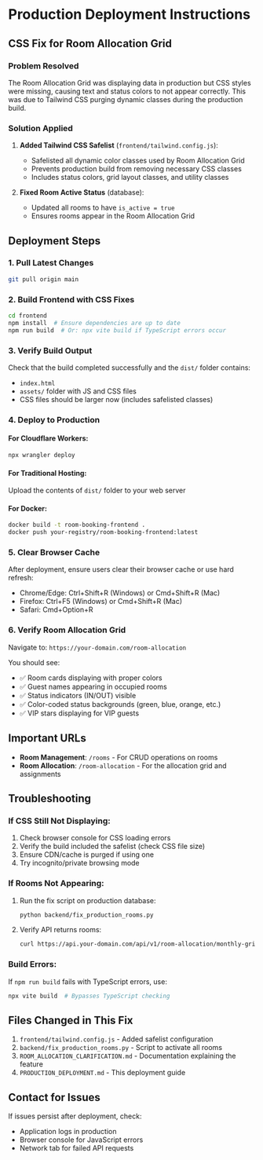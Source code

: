 # Production Deployment Instructions

## CSS Fix for Room Allocation Grid

### Problem Resolved
The Room Allocation Grid was displaying data in production but CSS styles were missing, causing text and status colors to not appear correctly. This was due to Tailwind CSS purging dynamic classes during the production build.

### Solution Applied
1. **Added Tailwind CSS Safelist** (`frontend/tailwind.config.js`):
   - Safelisted all dynamic color classes used by Room Allocation Grid
   - Prevents production build from removing necessary CSS classes
   - Includes status colors, grid layout classes, and utility classes

2. **Fixed Room Active Status** (database):
   - Updated all rooms to have `is_active = true`
   - Ensures rooms appear in the Room Allocation Grid

## Deployment Steps

### 1. Pull Latest Changes
```bash
git pull origin main
```

### 2. Build Frontend with CSS Fixes
```bash
cd frontend
npm install  # Ensure dependencies are up to date
npm run build  # Or: npx vite build if TypeScript errors occur
```

### 3. Verify Build Output
Check that the build completed successfully and the `dist/` folder contains:
- `index.html`
- `assets/` folder with JS and CSS files
- CSS files should be larger now (includes safelisted classes)

### 4. Deploy to Production

#### For Cloudflare Workers:
```bash
npx wrangler deploy
```

#### For Traditional Hosting:
Upload the contents of `dist/` folder to your web server

#### For Docker:
```bash
docker build -t room-booking-frontend .
docker push your-registry/room-booking-frontend:latest
```

### 5. Clear Browser Cache
After deployment, ensure users clear their browser cache or use hard refresh:
- Chrome/Edge: Ctrl+Shift+R (Windows) or Cmd+Shift+R (Mac)
- Firefox: Ctrl+F5 (Windows) or Cmd+Shift+R (Mac)
- Safari: Cmd+Option+R

### 6. Verify Room Allocation Grid
Navigate to: `https://your-domain.com/room-allocation`

You should see:
- ✅ Room cards displaying with proper colors
- ✅ Guest names appearing in occupied rooms
- ✅ Status indicators (IN/OUT) visible
- ✅ Color-coded status backgrounds (green, blue, orange, etc.)
- ✅ VIP stars displaying for VIP guests

## Important URLs

- **Room Management**: `/rooms` - For CRUD operations on rooms
- **Room Allocation**: `/room-allocation` - For the allocation grid and assignments

## Troubleshooting

### If CSS Still Not Displaying:
1. Check browser console for CSS loading errors
2. Verify the build included the safelist (check CSS file size)
3. Ensure CDN/cache is purged if using one
4. Try incognito/private browsing mode

### If Rooms Not Appearing:
1. Run the fix script on production database:
   ```bash
   python backend/fix_production_rooms.py
   ```
2. Verify API returns rooms:
   ```bash
   curl https://api.your-domain.com/api/v1/room-allocation/monthly-grid?month=2025-09
   ```

### Build Errors:
If `npm run build` fails with TypeScript errors, use:
```bash
npx vite build  # Bypasses TypeScript checking
```

## Files Changed in This Fix

1. `frontend/tailwind.config.js` - Added safelist configuration
2. `backend/fix_production_rooms.py` - Script to activate all rooms
3. `ROOM_ALLOCATION_CLARIFICATION.md` - Documentation explaining the feature
4. `PRODUCTION_DEPLOYMENT.md` - This deployment guide

## Contact for Issues
If issues persist after deployment, check:
- Application logs in production
- Browser console for JavaScript errors
- Network tab for failed API requests